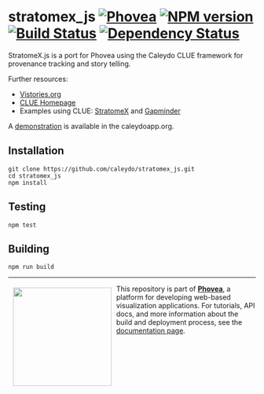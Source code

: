 stratomex_js [![Phovea][phovea-image]][phovea-url] [![NPM version][npm-image]][npm-url] [![Build Status][travis-image]][travis-url] [![Dependency Status][daviddm-image]][daviddm-url]
=====================

StratomeX.js is a port for Phovea using the Caleydo CLUE framework for provenance tracking and story telling.

Further resources:
* [Vistories.org](http://vistories.org)
* [CLUE Homepage](http://clue.caleydo.org/)
* Examples using CLUE: [StratomeX](http://vistories.org/v/stratomex) and [Gapminder](http://vistories.org/v/gapminder)

A [demonstration](http://stratomex.caleydoapp.org) is available in the caleydoapp.org.

Installation
------------

```
git clone https://github.com/caleydo/stratomex_js.git
cd stratomex_js
npm install
```

Testing
-------

```
npm test
```

Building
--------

```
npm run build
```



***

<a href="https://caleydo.org"><img src="http://caleydo.org/assets/images/logos/caleydo.svg" align="left" width="200px" hspace="10" vspace="6"></a>
This repository is part of **[Phovea](http://phovea.caleydo.org/)**, a platform for developing web-based visualization applications. For tutorials, API docs, and more information about the build and deployment process, see the [documentation page](http://phovea.caleydo.org).


[phovea-image]: https://img.shields.io/badge/Phovea-Application-1BA64E.svg
[phovea-url]: https://phovea.caleydo.org
[npm-image]: https://badge.fury.io/js/stratomex_js.svg
[npm-url]: https://npmjs.org/package/stratomex_js
[travis-image]: https://travis-ci.org/caleydo/stratomex_js.svg?branch=master
[travis-url]: https://travis-ci.org/caleydo/stratomex_js
[daviddm-image]: https://david-dm.org/caleydo/stratomex_js/status.svg
[daviddm-url]: https://david-dm.org/caleydo/stratomex_js
